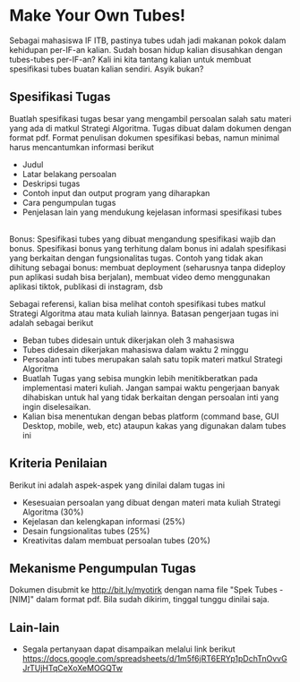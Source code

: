 # Make Your Own Tubes!

Sebagai mahasiswa IF ITB, pastinya tubes udah jadi makanan pokok dalam kehidupan per-IF-an kalian. Sudah bosan hidup kalian disusahkan dengan tubes-tubes per-IF-an? Kali ini kita tantang kalian untuk membuat spesifikasi tubes buatan kalian sendiri. Asyik bukan?

## Spesifikasi Tugas
Buatlah spesifikasi tugas besar yang mengambil persoalan salah satu materi yang ada di matkul Strategi Algoritma. Tugas dibuat dalam dokumen dengan format pdf. Format penulisan dokumen spesifikasi bebas, namun minimal harus mencantumkan informasi berikut
- Judul
- Latar belakang persoalan
- Deskripsi tugas
- Contoh input dan output program yang diharapkan
- Cara pengumpulan tugas
- Penjelasan lain yang mendukung kejelasan informasi spesifikasi tubes
<br>
Bonus: Spesifikasi tubes yang dibuat mengandung spesifikasi wajib dan bonus. Spesifikasi bonus yang terhitung dalam bonus ini adalah spesifikasi yang berkaitan dengan fungsionalitas tugas. Contoh yang tidak akan dihitung sebagai bonus: membuat deployment (seharusnya tanpa dideploy pun aplikasi sudah bisa berjalan), membuat video demo menggunakan aplikasi tiktok, publikasi di instagram, dsb

Sebagai referensi, kalian bisa melihat contoh spesifikasi tubes matkul Strategi Algoritma atau mata kuliah lainnya. Batasan pengerjaan tugas ini adalah sebagai berikut
- Beban tubes didesain untuk dikerjakan oleh 3 mahasiswa  
- Tubes didesain dikerjakan mahasiswa dalam waktu 2 minggu
- Persoalan inti tubes merupakan salah satu topik materi matkul Strategi Algoritma
- Buatlah Tugas yang sebisa mungkin lebih menitikberatkan pada implementasi materi kuliah. Jangan sampai waktu pengerjaan banyak dihabiskan untuk hal yang tidak berkaitan dengan persoalan inti yang ingin diselesaikan.
- Kalian bisa menentukan dengan bebas platform (command base, GUI Desktop, mobile, web, etc) ataupun kakas yang digunakan dalam tubes ini

## Kriteria Penilaian
Berikut ini adalah aspek-aspek yang dinilai dalam tugas ini
- Kesesuaian persoalan yang dibuat dengan materi mata kuliah Strategi Algoritma (30%)
- Kejelasan dan kelengkapan informasi (25%)
- Desain fungsionalitas tubes (25%)
- Kreativitas dalam membuat persoalan tubes (20%)

## Mekanisme Pengumpulan Tugas
Dokumen disubmit ke http://bit.ly/myotirk dengan nama file "Spek Tubes - [NIM]" dalam format pdf. Bila sudah dikirim, tinggal tunggu dinilai saja.

## Lain-lain
- Segala pertanyaan dapat disampaikan melalui link berikut
https://docs.google.com/spreadsheets/d/1m5f6jRT6ERYp1pDchTnOvvGJrTUjHTqCeXoXeMOGQTw